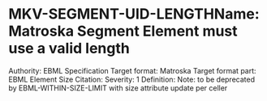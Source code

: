 # MKV-SEGMENT-UID-LENGTHName: Matroska Segment Element must use a valid length
Authority: EBML Specification
Target format: Matroska
Target format part: EBML Element Size
Citation: 
Severity: 1
Definition: 
Note: to be deprecated by EBML-WITHIN-SIZE-LIMIT with size attribute update per celler
